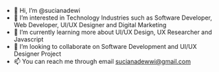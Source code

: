 - 👋 Hi, I’m @sucianadewi
- 👀 I’m interested in Technology Industries such as Software Developer, Web Developer, UI/UX Designer and Digital Marketing
- 🌱 I’m currently learning more about UI/UX Design, UX Researcher and Javascript
- 💞️ I’m looking to collaborate on Software Development and UI/UX Designer Project
- 📫 You can reach me through email sucianadewwi@gmail.com

<!---
sucianadewi/sucianadewi is a ✨ special ✨ repository because its `README.md` (this file) appears on your GitHub profile.
You can click the Preview link to take a look at your changes.
--->
